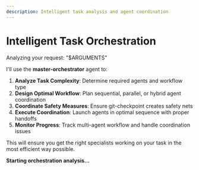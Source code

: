 ```yaml
---
description: Intelligent task analysis and agent coordination
---
```


# Intelligent Task Orchestration

Analyzing your request: "$ARGUMENTS"

I'll use the **master-orchestrator** agent to:

1. **Analyze Task Complexity**: Determine required agents and workflow type
2. **Design Optimal Workflow**: Plan sequential, parallel, or hybrid agent coordination  
3. **Coordinate Safety Measures**: Ensure git-checkpoint creates safety nets
4. **Execute Coordination**: Launch agents in optimal sequence with proper handoffs
5. **Monitor Progress**: Track multi-agent workflow and handle coordination issues

This will ensure you get the right specialists working on your task in the most efficient way possible.

**Starting orchestration analysis...**